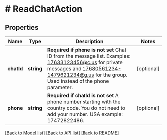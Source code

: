# # ReadChatAction

## Properties

Name | Type | Description | Notes
------------ | ------------- | ------------- | -------------
**chatId** | **string** | **Required if phone is not set**  Chat ID from the message list. Examples: 17633123456@c.us for private messages and 17680561234-1479621234@g.us for the group. Used instead of the phone parameter. | [optional]
**phone** | **string** | **Required if chatId is not set**  A phone number starting with the country code. You do not need to add your number.   USA example: 17472822486. | [optional]

[[Back to Model list]](../../README.md#models) [[Back to API list]](../../README.md#endpoints) [[Back to README]](../../README.md)
